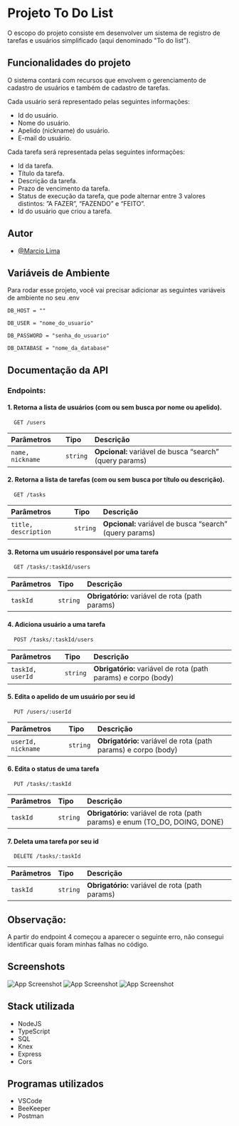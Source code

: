 # Projeto To Do List

O escopo do projeto consiste em desenvolver um sistema de registro de tarefas e usuários simplificado (aqui denominado "To do list").

## Funcionalidades do projeto

O sistema contará com recursos que envolvem o gerenciamento de cadastro de usuários e também de cadastro de tarefas.

Cada usuário será representado pelas seguintes informações:

-   Id do usuário.
-   Nome do usuário.
-   Apelido (nickname) do usuário.
-   E-mail do usuário.

Cada tarefa será representada pelas seguintes informações:

-   Id da tarefa.
-   Título da tarefa.
-   Descrição da tarefa.
-   Prazo de vencimento da tarefa.
-   Status de execução da tarefa, que pode alternar entre 3 valores distintos: ”A FAZER”, “FAZENDO” e “FEITO”.
-   Id do usuário que criou a tarefa.

## Autor

-   [@Marcio Lima](https://github.com/MarcioLima79)

## Variáveis de Ambiente

Para rodar esse projeto, você vai precisar adicionar as seguintes variáveis de ambiente no seu .env

`DB_HOST = ""`

`DB_USER = "nome_do_usuario"`

`DB_PASSWORD = "senha_do_usuario"`

`DB_DATABASE = "nome_da_database"`

## Documentação da API

### Endpoints:

#### 1. Retorna a lista de usuários (com ou sem busca por nome ou apelido).

```http
  GET /users
```

| Parâmetros       | Tipo     | Descrição                                               |
| :--------------- | :------- | :------------------------------------------------------ |
| `name, nickname` | `string` | **Opcional:** variável de busca “search” (query params) |

#### 2. Retorna a lista de tarefas (com ou sem busca por título ou descrição).

```http
  GET /tasks
```

| Parâmetros           | Tipo     | Descrição                                               |
| :------------------- | :------- | :------------------------------------------------------ |
| `title, description` | `string` | **Opcional:** variável de busca “search” (query params) |

#### 3. Retorna um usuário responsável por uma tarefa

```http
  GET /tasks/:taskId/users
```

| Parâmetros | Tipo     | Descrição                                       |
| :--------- | :------- | :---------------------------------------------- |
| `taskId`   | `string` | **Obrigatório:** variável de rota (path params) |

#### 4. Adiciona usuário a uma tarefa

```http
  POST /tasks/:taskId/users
```

| Parâmetros       | Tipo     | Descrição                                                      |
| :--------------- | :------- | :------------------------------------------------------------- |
| `taskId, userId` | `string` | **Obrigatório:** variável de rota (path params) e corpo (body) |

#### 5. Edita o apelido de um usuário por seu id

```http
  PUT /users/:userId
```

| Parâmetros         | Tipo     | Descrição                                                      |
| :----------------- | :------- | :------------------------------------------------------------- |
| `userId, nickname` | `string` | **Obrigatório:** variável de rota (path params) e corpo (body) |

#### 6. Edita o status de uma tarefa

```http
  PUT /tasks/:taskId
```

| Parâmetros | Tipo     | Descrição                                                                   |
| :--------- | :------- | :-------------------------------------------------------------------------- |
| `taskId`   | `string` | **Obrigatório:** variável de rota (path params) e enum (TO_DO, DOING, DONE) |

#### 7. Deleta uma tarefa por seu id

```http
  DELETE /tasks/:taskId
```

| Parâmetros | Tipo     | Descrição                                       |
| :--------- | :------- | :---------------------------------------------- |
| `taskId`   | `string` | **Obrigatório:** variável de rota (path params) |

## Observação:

A partir do endpoint 4 começou a aparecer o seguinte erro, não consegui identificar quais foram minhas falhas no código.

## Screenshots

![App Screenshot](https://i.ibb.co/b6Z5LvP/Endpoint-4.png)
![App Screenshot](https://i.ibb.co/Qr6ChtN/Endpoint-5.png)
![App Screenshot](https://i.ibb.co/sRVx89K/Endpoint-6.png)

## Stack utilizada

-   NodeJS
-   TypeScript
-   SQL
-   Knex
-   Express
-   Cors

## Programas utilizados

-   VSCode
-   BeeKeeper
-   Postman
